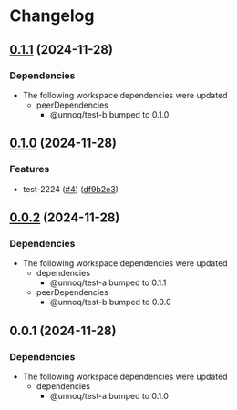 # Changelog

## [0.1.1](https://github.com/unnoq/unnoq-monorepo-release-playground/compare/test-c-v0.1.0...test-c-v0.1.1) (2024-11-28)


### Dependencies

* The following workspace dependencies were updated
  * peerDependencies
    * @unnoq/test-b bumped to 0.1.0

## [0.1.0](https://github.com/unnoq/unnoq-monorepo-release-playground/compare/test-c-v0.0.2...test-c-v0.1.0) (2024-11-28)


### Features

* test-2224 ([#4](https://github.com/unnoq/unnoq-monorepo-release-playground/issues/4)) ([df9b2e3](https://github.com/unnoq/unnoq-monorepo-release-playground/commit/df9b2e3440e023b4406777a08ba5735153c265ff))

## [0.0.2](https://github.com/unnoq/unnoq-monorepo-release-playground/compare/test-c-v0.0.1...test-c-v0.0.2) (2024-11-28)


### Dependencies

* The following workspace dependencies were updated
  * dependencies
    * @unnoq/test-a bumped to 0.1.1
  * peerDependencies
    * @unnoq/test-b bumped to 0.0.0

## 0.0.1 (2024-11-28)


### Dependencies

* The following workspace dependencies were updated
  * dependencies
    * @unnoq/test-a bumped to 0.1.0

